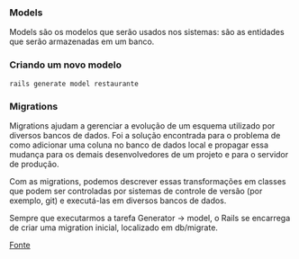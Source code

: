 ### Models

Models são os modelos que serão usados nos sistemas: são as entidades que serão armazenadas em um banco.

### Criando um novo modelo
```
rails generate model restaurante
```

### Migrations
Migrations ajudam a gerenciar a evolução de um esquema utilizado por diversos bancos de dados. Foi a solução encontrada para o problema de como adicionar uma coluna no banco de dados local e propagar essa mudança para os demais desenvolvedores de um projeto e para o servidor de produção.

Com as migrations, podemos descrever essas transformações em classes que podem ser controladas por sistemas de controle de versão (por exemplo, git) e executá-las em diversos bancos de dados.

Sempre que executarmos a tarefa Generator -> model, o Rails se encarrega de criar uma migration inicial, localizado em db/migrate.

[Fonte](https://www.caelum.com.br/apostila-ruby-on-rails/active-record/#7-7-migrations)